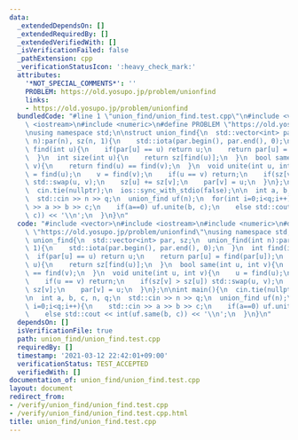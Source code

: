 ```yaml
---
data:
  _extendedDependsOn: []
  _extendedRequiredBy: []
  _extendedVerifiedWith: []
  _isVerificationFailed: false
  _pathExtension: cpp
  _verificationStatusIcon: ':heavy_check_mark:'
  attributes:
    '*NOT_SPECIAL_COMMENTS*': ''
    PROBLEM: https://old.yosupo.jp/problem/unionfind
    links:
    - https://old.yosupo.jp/problem/unionfind
  bundledCode: "#line 1 \"union_find/union_find.test.cpp\"\n#include <vector>\n#include\
    \ <iostream>\n#include <numeric>\n#define PROBLEM \"https://old.yosupo.jp/problem/unionfind\"\
    \nusing namespace std;\n\nstruct union_find{\n  std::vector<int> par, sz;\n  union_find(int\
    \ n):par(n), sz(n, 1){\n    std::iota(par.begin(), par.end(), 0);\n  }\n  int\
    \ find(int u){\n    if(par[u] == u) return u;\n    return par[u] = find(par[u]);\n\
    \  }\n  int size(int u){\n    return sz[find(u)];\n  }\n  bool same(int u, int\
    \ v){\n    return find(u) == find(v);\n  }\n  void unite(int u, int v){\n    u\
    \ = find(u);\n    v = find(v);\n    if(u == v) return;\n    if(sz[v] > sz[u])\
    \ std::swap(u, v);\n    sz[u] += sz[v];\n    par[v] = u;\n  }\n};\n\nint main(){\n\
    \  cin.tie(nullptr);\n  ios::sync_with_stdio(false);\n\n  int a, b, c, n, q;\n\
    \  std::cin >> n >> q;\n  union_find uf(n);\n  for(int i=0;i<q;i++){\n    std::cin\
    \ >> a >> b >> c;\n    if(a==0) uf.unite(b, c);\n    else std::cout << int(uf.same(b,\
    \ c)) << '\\n';\n  }\n}\n"
  code: "#include <vector>\n#include <iostream>\n#include <numeric>\n#define PROBLEM\
    \ \"https://old.yosupo.jp/problem/unionfind\"\nusing namespace std;\n\nstruct\
    \ union_find{\n  std::vector<int> par, sz;\n  union_find(int n):par(n), sz(n,\
    \ 1){\n    std::iota(par.begin(), par.end(), 0);\n  }\n  int find(int u){\n  \
    \  if(par[u] == u) return u;\n    return par[u] = find(par[u]);\n  }\n  int size(int\
    \ u){\n    return sz[find(u)];\n  }\n  bool same(int u, int v){\n    return find(u)\
    \ == find(v);\n  }\n  void unite(int u, int v){\n    u = find(u);\n    v = find(v);\n\
    \    if(u == v) return;\n    if(sz[v] > sz[u]) std::swap(u, v);\n    sz[u] +=\
    \ sz[v];\n    par[v] = u;\n  }\n};\n\nint main(){\n  cin.tie(nullptr);\n  ios::sync_with_stdio(false);\n\
    \n  int a, b, c, n, q;\n  std::cin >> n >> q;\n  union_find uf(n);\n  for(int\
    \ i=0;i<q;i++){\n    std::cin >> a >> b >> c;\n    if(a==0) uf.unite(b, c);\n\
    \    else std::cout << int(uf.same(b, c)) << '\\n';\n  }\n}\n"
  dependsOn: []
  isVerificationFile: true
  path: union_find/union_find.test.cpp
  requiredBy: []
  timestamp: '2021-03-12 22:42:01+09:00'
  verificationStatus: TEST_ACCEPTED
  verifiedWith: []
documentation_of: union_find/union_find.test.cpp
layout: document
redirect_from:
- /verify/union_find/union_find.test.cpp
- /verify/union_find/union_find.test.cpp.html
title: union_find/union_find.test.cpp
---
```

